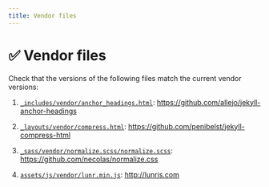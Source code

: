 ```yaml
---
title: Vendor files
---
```


# ✅ Vendor files

Check that the versions of the following files match the current vendor versions:

1.  [`_includes/vendor/anchor_headings.html`](https://github.com/just-the-docs/just-the-docs/blob/main/_includes/vendor/anchor_headings.html): 
    <https://github.com/allejo/jekyll-anchor-headings>

1.  [`_layouts/vendor/compress.html`](https://github.com/just-the-docs/just-the-docs/blob/main/_layouts/vendor/compress.html):
    <https://github.com/penibelst/jekyll-compress-html>

1.  [`_sass/vendor/normalize.scss/normalize.scss`](https://github.com/just-the-docs/just-the-docs/blob/main/_sass/vendor/normalize.scss/normalize.scss):
    <https://github.com/necolas/normalize.css>

1.  [`assets/js/vendor/lunr.min.js`](https://github.com/just-the-docs/just-the-docs/blob/main/assets/js/vendor/lunr.min.js):
    <http://lunrjs.com>
